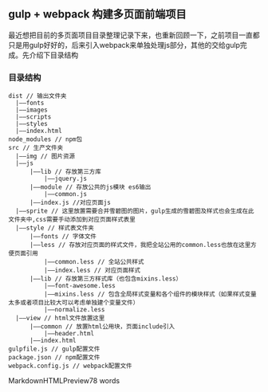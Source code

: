
## gulp + webpack 构建多页面前端项目
最近想把目前的多页面项目目录整理记录下来，也重新回顾一下，之前项目一直都只是用gulp好好的，后来引入webpack来单独处理js部分，其他的交给gulp完成。先介绍下目录结构
### 目录结构
```
dist // 输出文件夹
  |——fonts
  |——images
  |——scripts
  |——styles
  |——index.html
node_modules // npm包
src // 生产文件夹
  |——img // 图片资源
  |——js
      |——lib // 存放第三方库
          |——jquery.js
      |——module // 存放公共的js模块 es6输出
          |——common.js
      |——index.js //对应页面js
  |——sprite // 这里放置需要合并雪碧图的图片，gulp生成的雪碧图及样式也会生成在此文件夹中,css需要手动添加到对应页面样式表里
  |——style // 样式表文件夹
      |——fonts // 字体文件
      |——less // 存放对应页面的样式文件，我把全站公用的common.less也放在这里方便页面引用
          |——common.less // 全站公共样式
          |——index.less // 对应页面样式
      |——lib // 存放第三方样式库（也包含mixins.less）
          |——font-awesome.less
          |——mixins.less // 包含全局样式变量和各个组件的模块样式（如果样式变量太多或者项目比较大可以考虑单独建个变量文件）
          |——normalize.less
  |——view // html文件放置这里
      |——common // 放置html公用块，页面include引入
          |——header.html
      |——index.html
gulpfile.js // gulp配置文件
package.json // npm配置文件
webpack.config.js // webpack配置文件
```

MarkdownHTMLPreview78 words
